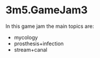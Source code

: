 # 3m5.GameJam3
In this game jam the main topics are:
- mycology
- prosthesis+infection
- stream+canal
